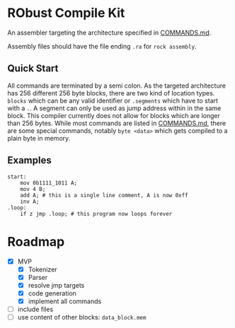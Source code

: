 # RObust Compile Kit

An assembler targeting the architecture specified in [COMMANDS.md][commands].

Assembly files should have the file ending `.ra` for `rock assembly`.

## Quick Start

All commands are terminated by a semi colon. As the targeted architecture has 256 different 256 byte blocks,
there are two kind of location types. `blocks` which can be any valid identifier or `.segments` which have to start with a `.`.
A segment can only be used as jump address within in the same block. This compiler currently does not allow for blocks which
are longer than 256 bytes. While most commands are listed in [COMMANDS.md][commands], there are some special commands, notably
`byte <data>` which gets compiled to a plain byte in memory.

## Examples

```
start:
    mov 0b1111_1011 A;
    mov 4 B;
    add A; # this is a single line comment, A is now 0xff
    inv A;
.loop:
    if z jmp .loop; # this program now loops forever
```

# Roadmap

- [x] MVP
  - [x] Tokenizer
  - [x] Parser
  - [x] resolve jmp targets
  - [x] code generation
  - [x] implement all commands
- [ ] include files
- [ ] use content of other blocks: `data_block.mem`

[commands]: ../COMMANDS.md
